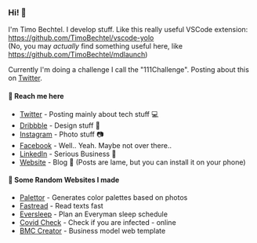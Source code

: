 ### Hi! 👋

I'm Timo Bechtel.
I develop stuff. Like this really useful VSCode extension: https://github.com/TimoBechtel/vscode-yolo  
(No, you may *actually* find something useful here, like https://github.com/TimoBechtel/mdlaunch)

Currently I'm doing a challenge I call the "111Challenge". Posting about this on [Twitter](https://twitter.com/TimoBechtel).

#### 💬 Reach me here
- [Twitter](https://twitter.com/TimoBechtel) - Posting mainly about tech stuff 💻
- [Dribbble](https://dribbble.com/timobechtel) - Design stuff 🎨
- [Instagram](https://www.instagram.com/timo.bechtel/) - Photo stuff 📷
- [Facebook](https://facebook.com/bechtel.timo) - Well.. Yeah. Maybe not over there..
- [LinkedIn](https://www.linkedin.com/in/timo-bechtel/) - Serious Business 🤡
- [Website](https://timobechtel.com) - Blog 📝 (Posts are lame, but you can install it on your phone)

#### 🎲 Some Random Websites I made
- [Palettor](https://palettor.com) - Generates color palettes based on photos
- [Fastread](https://fastread.timobechtel.com) - Read texts fast
- [Eversleep](https://eversleep.timobechtel.com) - Plan an Everyman sleep schedule
- [Covid Check](https://covid19.timobechtel.com) - Check if you are infected - online
- [BMC Creator](https://timobechtel.github.io/bmc-creator) - Business model web template
